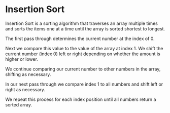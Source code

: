 # Insertion Sort

Insertion Sort is a sorting algorithm that traverses an array multiple times and sorts the items one at a time until the array is sorted shortest to longest.

The first pass through determines the current number at the index of 0.

Next we compare this value to the value of the array at index 1. We shift the current number (index 0) left or right depending on whether the amount is higher or lower.

We continue comparing our current number to other numbers in the array, shifting as necessary. 

In our next pass through we compare index 1 to all numbers and shift left or right as necessary.

We repeat this process for each index position until all numbers return a sorted array. 